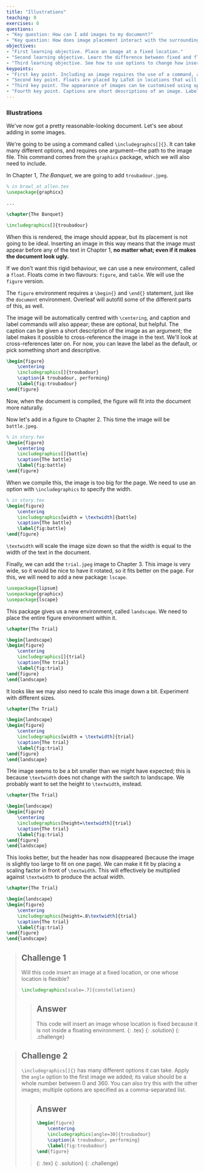 ```yaml
---
title: "Illustrations"
teaching: 0
exercises: 0
questions:
- "Key question: How can I add images to my document?"
- "Key question: How does image placement interact with the surrounding text?"
objectives:
- "First learning objective. Place an image at a fixed location."
- "Second learning objective. Learn the difference between fixed and floating images."
- "Third learning objective. See how to use options to change how inserted images appear."
keypoints:
- "First key point. Including an image requires the use of a command, and possibly a `figure` environment, an the specification of the path to the image (which may be more than just the filename, if the image is in a subdirectory)."
- "Second key point. Floats are placed by LaTeX in locations that will look nice; this is determined by a set of rules (that can be modified, if one is so inclined)."
- "Third key point. The appearance of images can be customised using options to `\\includegraphics{}`."
- "Fourth key point. Captions are short descriptions of an image. Labels are a way to refer to them within the text."
---
```


### Illustrations

We've now got a pretty reasonable-looking document. Let's see about adding in some images.

We're going to be using a command called `\includegraphcs[]{}`. It can take many different
options, and requires one argument—the path to the image file. This command comes from the
`graphicx` package, which we will also need to include.

In Chapter 1, *The Banquet*, we are going to add `troubadour.jpeg`.

```latex
% in brawl_at_allen.tex
\usepackage{graphicx}

...

\chapter{The Banquet}

\includegraphics[]{troubadour}
```

When this is rendered, the image should appear, but its placement is not going to be
ideal. Inserting an image in this way means that the image must appear before any of
the text in Chapter 1, **no matter what; even if it makes the document look ugly.**

If we don't want this rigid behaviour, we can use a new environment, called a `float`.
Floats come in two flavours: `figure`, and `table`. We will use the `figure` version.

The `figure` environment requires a `\begin{}` and `\end{}` statement, just like the
`document` environment. Overleaf will autofill some of the different parts of this, as well.

The image will be automatically centred with `\centering`, and caption and label commands
will also appear; these are optional, but helpful. The caption can be given a short
description of the image as an argument; the label makes it possible to cross-reference
the image in the text. We'll look at cross-references later on. For now, you can leave the
label as the default, or pick something short and descriptive.

```latex
\begin{figure}
    \centering
    \includegraphics[]{troubadour}
    \caption{A troubadour, performing}
    \label{fig:troubadour}
\end{figure}
```

Now, when the document is compiled, the figure will fit into the document more naturally.

Now let's add in a figure to Chapter 2. This time the image will be `battle.jpeg`.

```latex
% in story.tex
\begin{figure}
    \centering
    \includegraphics[]{battle}
    \caption{The battle}
    \label{fig:battle}
\end{figure}
```
When we compile this, the image is too big for the page. We need to use an option with
`\includegraphics` to specify the width.

```latex
% in story.tex
\begin{figure}
    \centering
    \includegraphics[width = \textwidth]{battle}
    \caption{The battle}
    \label{fig:battle}
\end{figure}
```

`\textwidth` will scale the image size down so that the width is equal to the width of the text
in the document.

Finally, we can add the `trial.jpeg` image to Chapter 3. This image is very wide, so it would
be nice to have it rotated, so it fits better on the page. For this, we will need to add a new
package: `lscape`.


```latex
\usepackage{lipsum}
\usepackage{graphicx}
\usepackage{lscape}
```

This package gives us a new environment, called `landscape`. We need to place the entire figure
environment within it.

```latex
\chapter{The Trial}

\begin{landscape} 
\begin{figure}
    \centering
    \includegraphics[]{trial}
    \caption{The trial}
    \label{fig:trial}
\end{figure}
\end{landscape}
```

It looks like we may also need to scale this image down a bit. Experiment with different sizes.

```latex
\chapter{The Trial}

\begin{landscape} 
\begin{figure}
    \centering
    \includegraphics[width = \textwidth]{trial}
    \caption{The trial}
    \label{fig:trial}
\end{figure}
\end{landscape}
```
THe image seems to be a bit smaller than we might have expected; this is because `\textwidth` does
not change with the switch to landscape. We probably want to set the height to `\textwidth`, instead.

```latex
\chapter{The Trial}

\begin{landscape}
\begin{figure}
    \centering
    \includegraphics[height=\textwidth]{trial}
    \caption{The trial}
    \label{fig:trial}
\end{figure}
\end{landscape}
```

This looks better, but the header has now disappeared (because the image is slightly too large to fit
on one page). We can make it fit by placing a scaling factor in front of `\textwidth`. This will
effectively be multiplied against `\textwidth` to produce the actual width.

```latex
\chapter{The Trial}

\begin{landscape}
\begin{figure}
    \centering
    \includegraphics[height=.8\textwidth]{trial}
    \caption{The trial}
    \label{fig:trial}
\end{figure}
\end{landscape}
```


> ## Challenge 1
>
> Will this code insert an image at a fixed location, or one whose location is flexible?
>
> ```latex
> \includegraphics[scale=.7]{constellations}
> ```
>
> > ## Answer
> > This code will insert an image whose location is fixed because it is not inside a floating environment.
> > {: .tex}
> {: .solution}
{: .challenge}

>
> ## Challenge 2
> `\includegraphics[]{}` has many different options it can take. Apply the `angle` option to the first image
> we added; its value should be a whole number between 0 and 360. You can also try this with the other images;
> multiple options are specified as a comma-separated list.
>
> > ## Answer
> > ```latex
> > \begin{figure}
> >     \centering
> >     \includegraphics[angle=30]{troubadour}
> >     \caption{A troubadour, performing}
> >     \label{fig:troubadour}
> > \end{figure}
> > ```
> > {: .tex}
> {: .solution}
{: .challenge}
